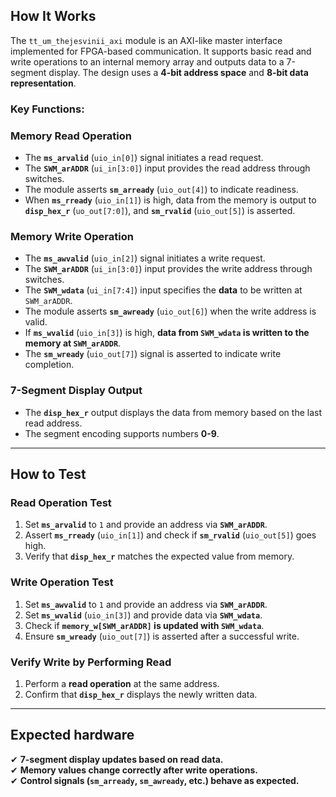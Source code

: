 ## How It Works
The `tt_um_thejesvinii_axi` module is an AXI-like master interface implemented for FPGA-based communication. It supports basic read and write operations to an internal memory array and outputs data to a 7-segment display. The design uses a **4-bit address space** and **8-bit data representation**.

### Key Functions:

### **Memory Read Operation**
- The **`ms_arvalid`** (`uio_in[0]`) signal initiates a read request.
- The **`SWM_arADDR`** (`ui_in[3:0]`) input provides the read address through switches.
- The module asserts **`sm_arready`** (`uio_out[4]`) to indicate readiness.
- When **`ms_rready`** (`uio_in[1]`) is high, data from the memory is output to **`disp_hex_r`** (`uo_out[7:0]`), and **`sm_rvalid`** (`uio_out[5]`) is asserted.

### **Memory Write Operation**
- The **`ms_awvalid`** (`uio_in[2]`) signal initiates a write request.
- The **`SWM_arADDR`** (`ui_in[3:0]`) input provides the write address through switches.
- The **`SWM_wdata`** (`ui_in[7:4]`) input specifies the **data** to be written at `SWM_arADDR`.
- The module asserts **`sm_awready`** (`uio_out[6]`) when the write address is valid.
- If **`ms_wvalid`** (`uio_in[3]`) is high, **data from `SWM_wdata` is written to the memory at `SWM_arADDR`**.
- The **`sm_wready`** (`uio_out[7]`) signal is asserted to indicate write completion.

### **7-Segment Display Output**
- The **`disp_hex_r`** output displays the data from memory based on the last read address.
- The segment encoding supports numbers **0-9**.

---

## **How to Test**

### **Read Operation Test**
1. Set **`ms_arvalid`** to `1` and provide an address via **`SWM_arADDR`**.
2. Assert **`ms_rready`** (`uio_in[1]`) and check if **`sm_rvalid`** (`uio_out[5]`) goes high.
3. Verify that **`disp_hex_r`** matches the expected value from memory.

### **Write Operation Test**
1. Set **`ms_awvalid`** to `1` and provide an address via **`SWM_arADDR`**.
2. Set **`ms_wvalid`** (`uio_in[3]`) and provide data via **`SWM_wdata`**.
3. Check if **`memory_w[SWM_arADDR]` is updated with `SWM_wdata`**.
4. Ensure **`sm_wready`** (`uio_out[7]`) is asserted after a successful write.

### **Verify Write by Performing Read**
1. Perform a **read operation** at the same address.
2. Confirm that **`disp_hex_r`** displays the newly written data.

---

## **Expected hardware**
✔ **7-segment display updates based on read data.**  
✔ **Memory values change correctly after write operations.**  
✔ **Control signals (`sm_arready`, `sm_awready`, etc.) behave as expected.**
